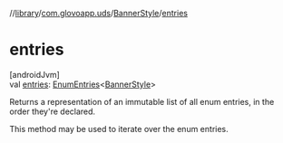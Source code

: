//[library](../../../index.md)/[com.glovoapp.uds](../index.md)/[BannerStyle](index.md)/[entries](entries.md)

# entries

[androidJvm]\
val [entries](entries.md): [EnumEntries](https://kotlinlang.org/api/latest/jvm/stdlib/kotlin.enums/-enum-entries/index.html)&lt;[BannerStyle](index.md)&gt;

Returns a representation of an immutable list of all enum entries, in the order they're declared.

This method may be used to iterate over the enum entries.
